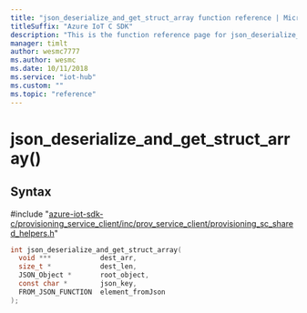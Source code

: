 ```yaml
---                             
title: "json_deserialize_and_get_struct_array function reference | Microsoft Docs" 
titleSuffix: "Azure IoT C SDK"            
description: "This is the function reference page for json_deserialize_and_get_struct_array() in the Azure IoT C SDK. This SDK is used with the Azure IoT Hub and Azure IoT Hub Device Provisioning Service"            
manager: timlt                 
author: wesmc7777              
ms.author: wesmc               
ms.date: 10/11/2018                    
ms.service: "iot-hub"             
ms.custom: ""                
ms.topic: "reference"        
---                            
```


# json_deserialize_and_get_struct_array()

## Syntax

\#include "[azure-iot-sdk-c/provisioning_service_client/inc/prov_service_client/provisioning_sc_shared_helpers.h](../provisioning-sc-shared-helpers-h.md)"  
```C
int json_deserialize_and_get_struct_array(
  void ***            dest_arr,
  size_t *            dest_len,
  JSON_Object *       root_object,
  const char *        json_key,
  FROM_JSON_FUNCTION  element_fromJson
);
```

